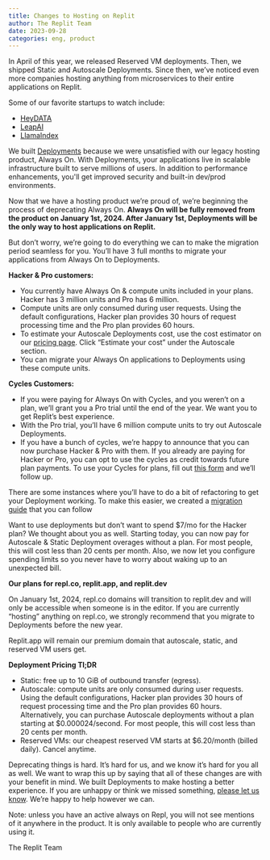 ```yaml
---
title: Changes to Hosting on Replit
author: The Replit Team
date: 2023-09-28
categories: eng, product
---
```


In April of this year, we released Reserved VM deployments. Then, we shipped Static and Autoscale Deployments. Since then, we’ve noticed even more companies hosting anything from microservices to their entire applications on Replit.

Some of our favorite startups to watch include:

- [HeyDATA](https://blog.replit.com/hey-data-profile)
- [LeapAI](https://tryleap.ai/)
- [LlamaIndex](https://www.llamaindex.ai/)

We built [Deployments](https://blog.replit.com/deployments-updates) because we were unsatisfied with our legacy hosting product, Always On. With Deployments, your applications live in scalable infrastructure built to serve millions of users. In addition to performance enhancements, you'll get improved security and built-in dev/prod environments.

Now that we have a hosting product we’re proud of, we’re beginning the process of deprecating Always On. **Always On will be fully removed from the product on January 1st, 2024. After January 1st, Deployments will be the only way to host applications on Replit.**

But don’t worry, we’re going to do everything we can to make the migration period seamless for you. You’ll have 3 full months to migrate your applications from Always On to Deployments.

**Hacker & Pro customers:**
- You currently have Always On & compute units included in your plans. Hacker has 3 million units and Pro has 6 million.
- Compute units are only consumed during user requests. Using the default configurations, Hacker plan provides 30 hours of request processing time and the Pro plan provides 60 hours.
- To estimate your Autoscale Deployments cost, use the cost estimator on our [pricing page](https://replit.com/pricing). Click “Estimate your cost” under the Autoscale section.
- You can migrate your Always On applications to Deployments using these compute units.

**Cycles Customers:**
- If you were paying for Always On with Cycles, and you weren’t on a plan, we’ll grant you a Pro trial until the end of the year. We want you to get Replit’s best experience.
- With the Pro trial, you’ll have 6 million compute units to try out Autoscale Deployments.
- If you have a bunch of cycles, we’re happy to announce that you can now purchase Hacker & Pro with them. If you already are paying for Hacker or Pro, you can opt to use the cycles as credit towards future plan payments. To use your Cycles for plans, fill out [this form](https://docs.google.com/forms/d/e/1FAIpQLSdYpJaZYFQUamz3RhCfGxKfULjd6ZrO8814uruhj5fz-6y8Ag/viewform?usp=sf_link) and we’ll follow up.

There are some instances where you’ll have to do a bit of refactoring to get your Deployment working. To make this easier, we created a [migration guide](http://docs.replit.com/hosting/deployments/migration-guide) that you can follow

Want to use deployments but don’t want to spend $7/mo for the Hacker plan? We thought about you as well. Starting today, you can now pay for Autoscale & Static Deployment overages without a plan. For most people, this will cost less than 20 cents per month. Also, we now let you configure spending limits so you never have to worry about waking up to an unexpected bill.

**Our plans for repl.co, replit.app, and replit.dev**

On January 1st, 2024, repl.co domains will transition to replit.dev and will only be accessible when someone is in the editor. If you are currently “hosting” anything on repl.co, we strongly recommend that you migrate to Deployments before the new year.

Replit.app will remain our premium domain that autoscale, static, and reserved VM users get.

**Deployment Pricing Tl;DR**
- Static: free up to 10 GiB of outbound transfer (egress).
- Autoscale: compute units are only consumed during user requests. Using the default configurations, Hacker plan provides 30 hours of request processing time and the Pro plan provides 60 hours. Alternatively, you can purchase Autoscale deployments without a plan starting at $0.000024/second. For most people, this will cost less than 20 cents per month.
- Reserved VMs: our cheapest reserved VM starts at $6.20/month (billed daily). Cancel anytime.

Deprecating things is hard. It’s hard for us, and we know it’s hard for you all as well. We want to wrap this up by saying that all of these changes are with your benefit in mind. We built Deployments to make hosting a better experience. If you are unhappy or think we missed something, [please let us know](https://ask.replit.com/t/changes-to-hosting-on-replit/68506). We’re happy to help however we can.

Note: unless you have an active always on Repl, you will not see mentions of it anywhere in the product. It is only available to people who are currently using it.

The Replit Team
